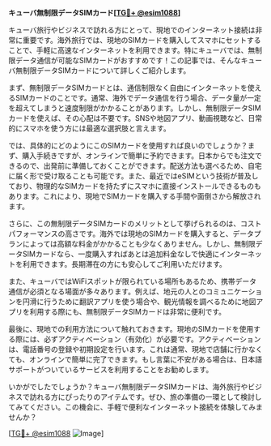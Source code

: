 **キューバ無制限データSIMカード[[TG💪+ @esim1088](https://t.me/s/esim1088)]**

キューバ旅行やビジネスで訪れる方にとって、現地でのインターネット接続は非常に重要です。海外旅行では、現地のSIMカードを購入してスマホにセットすることで、手軽に高速なインターネットを利用できます。特にキューバでは、無制限データ通信が可能なSIMカードがおすすめです！この記事では、そんなキューバ無制限データSIMカードについて詳しくご紹介します。

まず、無制限データSIMカードとは、通信制限なく自由にインターネットを使えるSIMカードのことです。通常、海外でデータ通信を行う場合、データ量が一定を超えてしまうと速度制限がかかることがあります。しかし、無制限データSIMカードを使えば、その心配は不要です。SNSや地図アプリ、動画視聴など、日常的にスマホを使う方には最適な選択肢と言えます。

では、具体的にどのようにこのSIMカードを使用すれば良いのでしょうか？まず、購入手続きですが、オンラインで簡単に予約できます。日本からでも注文できるので、出発前に準備しておくことができます。配送方法も選べるため、自宅に届く形で受け取ることも可能です。また、最近ではeSIMという技術が普及しており、物理的なSIMカードを持たずにスマホに直接インストールできるものもあります。これにより、現地でSIMカードを購入する手間や面倒さから解放されます。

さらに、この無制限データSIMカードのメリットとして挙げられるのは、コストパフォーマンスの高さです。海外では現地のSIMカードを購入すると、データプランによっては高額な料金がかかることも少なくありません。しかし、無制限データSIMカードなら、一度購入すればあとは追加料金なしで快適にインターネットを利用できます。長期滞在の方にも安心してご利用いただけます。

また、キューバではWiFiスポットが限られている場所もあるため、携帯データ通信が必須となる場面が多々あります。例えば、地元の人とのコミュニケーションを円滑に行うために翻訳アプリを使う場合や、観光情報を調べるために地図アプリを利用する際にも、無制限データSIMカードは非常に便利です。

最後に、現地での利用方法について触れておきます。現地のSIMカードを使用する際には、必ずアクティベーション（有効化）が必要です。アクティベーションは、電話番号の登録や初期設定を行います。これは通常、現地で店舗に行かなくても、オンラインで簡単に完了できます。もし言葉に不安がある場合は、日本語サポートがついているサービスを利用することをお勧めします。

いかがでしたでしょうか？キューバ無制限データSIMカードは、海外旅行やビジネスで訪れる方にぴったりのアイテムです。ぜひ、旅の準備の一環として検討してみてください。この機会に、手軽で便利なインターネット接続を体験してみませんか？

[[TG💪+ @esim1088](https://t.me/s/esim1088) ![Image](https://i.postimg.cc/Y0z9fWf4/image.png)]